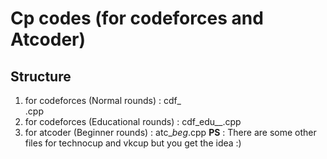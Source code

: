 # Cp codes (for codeforces and Atcoder)
## Structure
1. for codeforces (Normal rounds) : cdf_<round number>_<div number>_<problem level>.cpp
2. for codeforces (Educational rounds) : cdf_edu_<round number>_<problem level>.cpp
3. for atcoder  (Beginner rounds) : atc_<round number>_beg_<problem level>.cpp
**PS** : There are some other files for technocup and vkcup but you get the idea :)